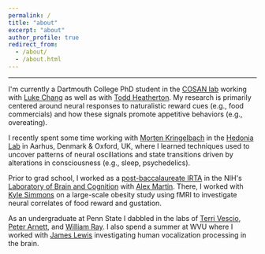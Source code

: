 ```yaml
---
permalink: /
title: "about"
excerpt: "about"
author_profile: true
redirect_from: 
  - /about/
  - /about.html
---
```


------
I'm currently a Dartmouth College PhD student in the [COSAN lab](http://cosanlab.com/) working with [Luke Chang](http://lukejchang.com/) as well as with [Todd Heatherton](https://www.dartmouth.edu/~heath/). My research is primarily centered around neural responses to naturalistic reward cues (e.g., food commercials) and how these signals promote appetitive behaviors (e.g., overeating). 

I recently spent some time working with [Morten Kringelbach](https://www.psych.ox.ac.uk/team/mlk) in the [Hedonia Lab](http://hedonia.kringelbach.org/) in Aarhus, Denmark & Oxford, UK, where I learned techniques used to uncover patterns of neural oscillations and state transitions driven by alterations in consciousness (e.g., sleep, psychedelics).

Prior to grad school, I worked as a [post-baccalaureate IRTA](https://www.training.nih.gov/programs/postbac_irta) in the NIH's [Laboratory of Brain and Cognition](https://www.nimh.nih.gov/labs-at-nimh/research-areas/clinics-and-labs/lbc/index.shtml) with [Alex Martin](https://www.nimh.nih.gov/labs-at-nimh/principal-investigators/alex-martin.shtml). There, I worked with [Kyle Simmons](http://www.laureateinstitute.org/kyle-simmons.html) on a large-scale obesity study using fMRI to investigate neural correlates of food reward and gustation.

As an undergraduate at Penn State I dabbled in the labs of [Terri Vescio](http://psych.la.psu.edu/directory/tkv1), [Peter Arnett](http://www.neuropsychologypsu.com/arnettlabhome/), and [William Ray](http://psych.la.psu.edu/directory/wjr). I also spend a summer at WVU where I worked with [James Lewis](http://neuroscience.wvu.edu/people/faculty/lewis) investigating human vocalization processing in the brain.
